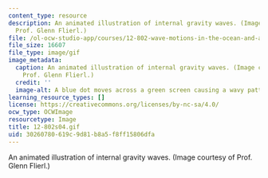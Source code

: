 ```yaml
---
content_type: resource
description: An animated illustration of internal gravity waves. (Image courtesy of
  Prof. Glenn Flierl.)
file: /ol-ocw-studio-app/courses/12-802-wave-motions-in-the-ocean-and-atmosphere-spring-2004/30260780619c9d81b8a5f8ff15806dfa_12-802s04.gif
file_size: 16607
file_type: image/gif
image_metadata:
  caption: An animated illustration of internal gravity waves. (Image courtesy of
    Prof. Glenn Flierl.)
  credit: ''
  image-alt: A blue dot moves across a green screen causing a wavy pattern.
learning_resource_types: []
license: https://creativecommons.org/licenses/by-nc-sa/4.0/
ocw_type: OCWImage
resourcetype: Image
title: 12-802s04.gif
uid: 30260780-619c-9d81-b8a5-f8ff15806dfa
---
```

An animated illustration of internal gravity waves. (Image courtesy of Prof. Glenn Flierl.)